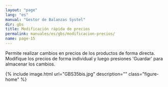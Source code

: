 ```yaml
---
layout: "page"
lang: "es"
manual: "Gestor de Balanzas Systel"
dir: gbs
title: Modificación rápida de precios
permalink: manuales/es/gbs/modificacion-precios/
name: page-15
---
```


Permite realizar cambios en precios de los productos de forma directa. 
Modifique los precios de forma individual y luego presiones 'Guardar' para almacenar los cambios.

{% include image.html url="GBS35bis.jpg" description="" class="figure-home" %}